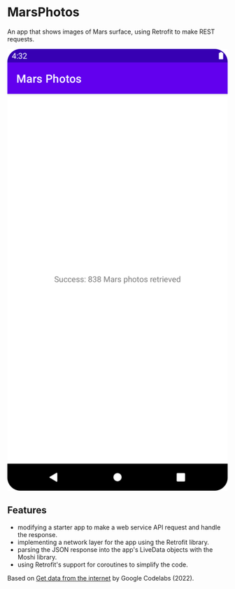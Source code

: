 # MarsPhotos

An app that shows images of Mars surface, using Retrofit to make REST requests.

<p align="center">
<img src="screenshot.png" style="width:528px;max-width: 100%;">
</p>

## Features

- modifying a starter app to make a web service API request and handle the response.
- implementing a network layer for the app using the Retrofit library.
- parsing the JSON response into the app's LiveData objects with the Moshi library.
- using Retrofit's support for coroutines to simplify the code.

Based on [Get data from the internet](https://developer.android.com/codelabs/basic-android-kotlin-training-getting-data-internet) by Google Codelabs (2022).
